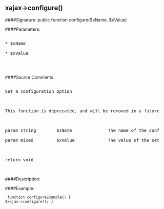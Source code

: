 ## xajax->configure()

####Signature: public function configure($sName, $xValue)

####Parameters:
<pre>

* $sName

* $xValue



</pre>
####Source Comments:
<pre>

Set a configuration option



This function is deprecated, and will be removed in a future version. Use <setOption> instead.



param string 		$sName				The name of the configuration setting

param mixed			$xValue				The value of the setting



return void


</pre>
####Description:


####Example:
<code><pre>
function configureExample()
{
	$xajax->configure();
}
</pre></code>